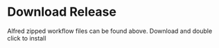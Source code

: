 # Download Release

Alfred zipped workflow files can be found above. Download and double click to install

